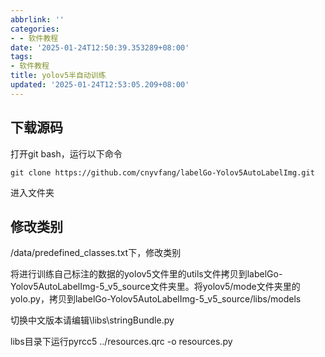 ```yaml
---
abbrlink: ''
categories:
- - 软件教程
date: '2025-01-24T12:50:39.353289+08:00'
tags:
- 软件教程
title: yolov5半自动训练
updated: '2025-01-24T12:53:05.209+08:00'
---
```

## 下载源码

打开git bash，运行以下命令

```
git clone https://github.com/cnyvfang/labelGo-Yolov5AutoLabelImg.git
```

进入文件夹

## 修改类别

/data/predefined\_classes.txt下，修改类别

将进行训练自己标注的数据的yolov5文件里的utils文件拷贝到labelGo-Yolov5AutoLabelImg-5\_v5\_source文件夹里。将yolov5/mode文件夹里的yolo.py，拷贝到labelGo-Yolov5AutoLabelImg-5\_v5\_source/libs/models

切换中文版本请编辑\\libs\\stringBundle.py

libs目录下运行pyrcc5 ../resources.qrc -o resources.py

